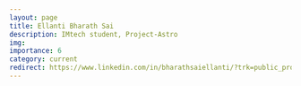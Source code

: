 ```yaml
---
layout: page
title: Ellanti Bharath Sai
description: IMtech student, Project-Astro
img: 
importance: 6
category: current
redirect: https://www.linkedin.com/in/bharathsaiellanti/?trk=public_profile_browsemap&originalSubdomain=in
---
```

